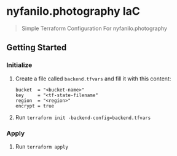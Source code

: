 # nyfanilo.photography IaC
> Simple Terraform Configuration For nyfanilo.photography

## Getting Started

### Initialize

1. Create a file called `backend.tfvars` and fill it with this content:

    ```
    bucket  = "<bucket-name>"
    key     = "<tf-state-filename"
    region  = "<region>"
    encrypt = true
    ```

2. Run `terraform init -backend-config=backend.tfvars`

### Apply

1. Run `terraform apply`
